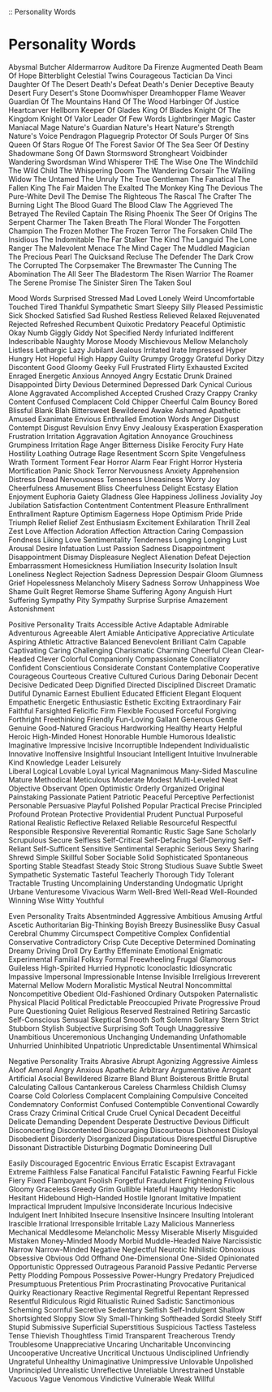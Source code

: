 :: Personality Words
# Personality Words
Abysmal Butcher
Aldermarrow
Auditore Da Firenze
Augmented Death
Beam Of Hope
Bitterblight
Celestial Twins
Courageous Tactician
Da Vinci
Daughter Of The Desert
Death's Defeat
Death's Denier
Deceptive Beauty
Desert Fury
Desert's Stone
Doomwhisper
Dreamhopper
Flame Weaver
Guardian Of The Mountains
Hand Of The Wood
Harbinger Of Justice
Heartcarver
Hellborn
Keeper Of Glades
King Of Blades
Knight Of The Kingdom
Knight Of Valor
Leader Of Few Words
Lightbringer
Magic Caster
Maniacal Mage
Nature's Guardian
Nature's Heart
Nature's Strength
Nature's Voice
Pendragon
Plaguegrip
Protector Of Souls
Purger Of Sins
Queen Of Stars
Rogue Of The Forest
Savior Of The Sea
Seer Of Destiny
Shadowmane
Song Of Dawn
Stormsword
Strongheart
Voidbinder
Wandering Swordsman
Wind Whisperer
THE
The Wise One
The Windchild
The Wild Child
The Whispering Doom
The Wandering Corsair
The Wailing Widow
The Untamed
The Unruly
The True Gentleman
The Fanatical
The Fallen King
The Fair Maiden
The Exalted
The Monkey King
The Devious
The Pure-White Devil
The Demise
The Righteous
The Rascal
The Crafter
The Burning Light
The Blood Guard
The Blood Claw
The Aggrieved
The Betrayed
The Reviled Captain
The Rising Phoenix
The Seer Of Origins
The Serpent Charmer
The Taken Breath
The Floral Wonder
The Forgotten Champion
The Frozen Mother
The Frozen Terror
The Forsaken Child
The Insidious
The Indomitable
The Far Stalker
The Kind
The Languid
The Lone Ranger
The Malevolent Menace
The Mind Cager
The Muddled Magician
The Precious Pearl
The Quicksand Recluse
The Defender
The Dark Crow
The Corrupted
The Corpsemaker
The Brewmaster
The Cunning
The Abomination
The All Seer
The Bladestorm
The Risen Warrior
The Roamer
The Serene Promise
The Sinister Siren
The Taken Soul

Mood Words
Surprised
Stressed
Mad
Loved
Lonely
Weird
Uncomfortable
Touched
Tired
Thankful
Sympathetic
Smart
Sleepy
Silly
Pleased
Pessimistic
Sick
Shocked
Satisfied
Sad
Rushed
Restless
Relieved
Relaxed
Rejuvenated
Rejected
Refreshed
Recumbent
Quixotic
Predatory
Peaceful
Optimistic
Okay
Numb
Giggly
Giddy
Not Specified
Nerdy
Infuriated
Indifferent
Indescribable
Naughty
Morose
Moody
Mischievous
Mellow
Melancholy
Listless
Lethargic
Lazy
Jubilant
Jealous
Irritated
Irate
Impressed
Hyper
Hungry
Hot
Hopeful
High
Happy
Guilty
Grumpy
Groggy
Grateful
Dorky
Ditzy
Discontent
Good
Gloomy
Geeky
Full
Frustrated
Flirty
Exhausted
Excited
Enraged
Energetic
Anxious
Annoyed
Angry
Ecstatic
Drunk
Drained
Disappointed
Dirty
Devious
Determined
Depressed
Dark
Cynical
Curious
Alone
Aggravated
Accomplished
Accepted
Crushed
Crazy
Crappy
Cranky
Content
Confused
Complacent
Cold
Chipper
Cheerful
Calm
Bouncy
Bored
Blissful
Blank
Blah
Bittersweet
Bewildered
Awake
Ashamed
Apathetic
Amused
Exanimate
Envious
Enthralled
Emotion Words
Anger
Disgust
Contempt
Disgust
Revulsion
Envy
Envy
Jealousy
Exasperation
Exasperation
Frustration
Irritation
Aggravation
Agitation
Annoyance
Grouchiness
Grumpiness
Irritation
Rage
Anger
Bitterness
Dislike
Ferocity
Fury
Hate
Hostility
Loathing
Outrage
Rage
Resentment
Scorn
Spite
Vengefulness
Wrath
Torment
Torment
Fear
Horror
Alarm
Fear
Fright
Horror
Hysteria
Mortification
Panic
Shock
Terror
Nervousness
Anxiety
Apprehension
Distress
Dread
Nervousness
Tenseness
Uneasiness
Worry
Joy
Cheerfulness
Amusement
Bliss
Cheerfulness
Delight
Ecstasy
Elation
Enjoyment
Euphoria
Gaiety
Gladness
Glee
Happiness
Jolliness
Joviality
Joy
Jubilation
Satisfaction
Contentment
Contentment
Pleasure
Enthrallment
Enthrallment
Rapture
Optimism
Eagerness
Hope
Optimism
Pride
Pride
Triumph
Relief
Relief
Zest
Enthusiasm
Excitement
Exhilaration
Thrill
Zeal
Zest
Love
Affection
Adoration
Affection
Attraction
Caring
Compassion
Fondness
Liking
Love
Sentimentality
Tenderness
Longing
Longing
Lust
Arousal
Desire
Infatuation
Lust
Passion
Sadness
Disappointment
Disappointment
Dismay
Displeasure
Neglect
Alienation
Defeat
Dejection
Embarrassment
Homesickness
Humiliation
Insecurity
Isolation
Insult
Loneliness
Neglect
Rejection
Sadness
Depression
Despair
Gloom
Glumness
Grief
Hopelessness
Melancholy
Misery
Sadness
Sorrow
Unhappiness
Woe
Shame
Guilt
Regret
Remorse
Shame
Suffering
Agony
Anguish
Hurt
Suffering
Sympathy
Pity
Sympathy
Surprise
Surprise
Amazement
Astonishment

Positive Personality Traits
Accessible
Active
Adaptable
Admirable
Adventurous
Agreeable
Alert
Amiable
Anticipative
Appreciative
Articulate
Aspiring
Athletic
Attractive
Balanced
Benevolent
Brilliant
Calm
Capable
Captivating
Caring
Challenging
Charismatic
Charming
Cheerful
Clean
Clear-Headed
Clever
Colorful
Companionly
Compassionate
Conciliatory
Confident
Conscientious
Considerate
Constant
Contemplative
Cooperative
Courageous
Courteous
Creative
Cultured
Curious
Daring
Debonair
Decent
Decisive
Dedicated
Deep
Dignified
Directed
Disciplined
Discreet
Dramatic
Dutiful
Dynamic
Earnest
Ebullient
Educated
Efficient
Elegant
Eloquent
Empathetic
Energetic
Enthusiastic
Esthetic
Exciting
Extraordinary
Fair
Faithful
Farsighted
Felicific
Firm
Flexible
Focused
Forceful
Forgiving
Forthright
Freethinking
Friendly
Fun-Loving
Gallant
Generous
Gentle
Genuine
Good-Natured
Gracious
Hardworking
Healthy
Hearty
Helpful
Heroic
High-Minded
Honest
Honorable
Humble
Humorous
Idealistic
Imaginative
Impressive
Incisive
Incorruptible
Independent
Individualistic
Innovative
Inoffensive
Insightful
Insouciant
Intelligent
Intuitive
Invulnerable
Kind
Knowledge
Leader
Leisurely	
Liberal
Logical
Lovable
Loyal
Lyrical
Magnanimous
Many-Sided
Masculine
Mature
Methodical
Meticulous
Moderate
Modest
Multi-Leveled
Neat
Objective
Observant
Open
Optimistic
Orderly
Organized
Original
Painstaking
Passionate
Patient
Patriotic
Peaceful
Perceptive
Perfectionist
Personable
Persuasive
Playful
Polished
Popular
Practical
Precise
Principled
Profound
Protean
Protective
Providential
Prudent
Punctual
Purposeful
Rational
Realistic
Reflective
Relaxed
Reliable
Resourceful
Respectful
Responsible
Responsive
Reverential
Romantic
Rustic
Sage
Sane
Scholarly
Scrupulous
Secure
Selfless
Self-Critical
Self-Defacing
Self-Denying
Self-Reliant
Self-Sufficent
Sensitive
Sentimental
Seraphic
Serious
Sexy
Sharing
Shrewd
Simple
Skillful
Sober
Sociable
Solid
Sophisticated
Spontaneous
Sporting
Stable
Steadfast
Steady
Stoic
Strong
Studious
Suave
Subtle
Sweet
Sympathetic
Systematic
Tasteful
Teacherly
Thorough
Tidy
Tolerant
Tractable
Trusting
Uncomplaining
Understanding
Undogmatic
Upright
Urbane
Venturesome
Vivacious
Warm
Well-Bred
Well-Read
Well-Rounded
Winning
Wise
Witty
Youthful

Even Personality Traits
Absentminded
Aggressive
Ambitious
Amusing
Artful
Ascetic
Authoritarian
Big-Thinking
Boyish
Breezy
Businesslike
Busy
Casual
Cerebral
Chummy
Circumspect
Competitive
Complex
Confidential
Conservative
Contradictory
Crisp
Cute
Deceptive
Determined
Dominating
Dreamy
Driving
Droll
Dry
Earthy
Effeminate
Emotional
Enigmatic
Experimental
Familial
Folksy
Formal
Freewheeling
Frugal
Glamorous
Guileless
High-Spirited
Hurried
Hypnotic
Iconoclastic
Idiosyncratic
Impassive
Impersonal
Impressionable
Intense
Invisible
Irreligious
Irreverent
Maternal	Mellow
Modern
Moralistic
Mystical
Neutral
Noncommittal
Noncompetitive
Obedient
Old-Fashioned
Ordinary
Outspoken
Paternalistic
Physical
Placid
Political
Predictable
Preoccupied
Private
Progressive
Proud
Pure
Questioning
Quiet
Religious
Reserved
Restrained
Retiring
Sarcastic
Self-Conscious
Sensual
Skeptical
Smooth
Soft
Solemn
Solitary
Stern
Strict
Stubborn
Stylish
Subjective
Surprising
Soft
Tough
Unaggressive
Unambitious
Unceremonious
Unchanging
Undemanding
Unfathomable
Unhurried
Uninhibited
Unpatriotic
Unpredictable
Unsentimental
Whimsical

Negative Personality Traits
Abrasive
Abrupt
Agonizing
Aggressive
Aimless
Aloof
Amoral
Angry
Anxious
Apathetic
Arbitrary
Argumentative
Arrogant
Artificial
Asocial
Bewildered
Bizarre
Bland
Blunt
Boisterous
Brittle
Brutal
Calculating
Callous
Cantankerous
Careless
Charmless
Childish
Clumsy
Coarse
Cold
Colorless
Complacent
Complaining
Compulsive
Conceited
Condemnatory
Conformist
Confused
Contemptible
Conventional
Cowardly
Crass
Crazy
Criminal
Critical
Crude
Cruel
Cynical
Decadent
Deceitful
Delicate
Demanding
Dependent
Desperate
Destructive
Devious
Difficult
Disconcerting
Discontented
Discouraging
Discourteous
Dishonest
Disloyal
Disobedient
Disorderly
Disorganized
Disputatious
Disrespectful
Disruptive
Dissonant
Distractible
Disturbing
Dogmatic
Domineering
Dull

Easily Discouraged
Egocentric
Envious
Erratic
Escapist
Extravagant
Extreme
Faithless
False
Fanatical
Fanciful
Fatalistic
Fawning
Fearful
Fickle
Fiery
Fixed
Flamboyant
Foolish
Forgetful
Fraudulent
Frightening
Frivolous
Gloomy
Graceless
Greedy
Grim
Gullible
Hateful
Haughty
Hedonistic
Hesitant
Hidebound
High-Handed
Hostile
Ignorant
Imitative
Impatient
Impractical
Imprudent
Impulsive
Inconsiderate
Incurious
Indecisive
Indulgent
Inert
Inhibited
Insecure
Insensitive
Insincere
Insulting
Intolerant
Irascible
Irrational
Irresponsible
Irritable
Lazy
Malicious
Mannerless
Mechanical
Meddlesome
Melancholic
Messy
Miserable
Miserly
Misguided
Mistaken
Money-Minded
Moody
Morbid
Muddle-Headed
Naive
Narcissistic
Narrow
Narrow-Minded
Negative
Neglectful
Neurotic
Nihilistic
Obnoxious
Obsessive
Obvious
Odd
Offhand
One-Dimensional
One-Sided
Opinionated
Opportunistic
Oppressed
Outrageous
Paranoid
Passive
Pedantic
Perverse
Petty
Plodding
Pompous
Possessive
Power-Hungry
Predatory
Prejudiced
Presumptuous
Pretentious
Prim
Procrastinating
Provocative
Puritanical
Quirky
Reactionary
Reactive
Regimental
Regretful
Repentant
Repressed
Resentful
Ridiculous
Rigid
Ritualistic
Ruined
Sadistic
Sanctimonious
Scheming
Scornful
Secretive
Sedentary
Selfish
Self-Indulgent
Shallow
Shortsighted
Sloppy
Slow
Sly
Small-Thinking
Softheaded
Sordid
Steely
Stiff
Stupid
Submissive
Superficial
Superstitious
Suspicious
Tactless
Tasteless
Tense
Thievish
Thoughtless
Timid
Transparent
Treacherous
Trendy
Troublesome
Unappreciative
Uncaring
Uncharitable
Unconvincing
Uncooperative
Uncreative
Uncritical
Unctuous
Undisciplined
Unfriendly
Ungrateful
Unhealthy
Unimaginative
Unimpressive
Unlovable
Unpolished
Unprincipled
Unrealistic
Unreflective
Unreliable
Unrestrained
Unstable
Vacuous
Vague
Venomous
Vindictive
Vulnerable
Weak
Willful
